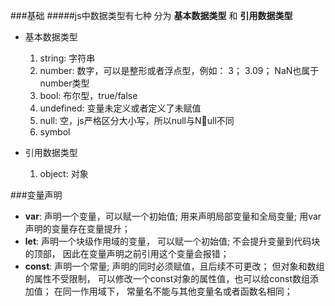 
###基础
#####js中数据类型有七种
分为 **基本数据类型** 和 **引用数据类型**
- 基本数据类型
    1. string: 字符串
    2. number: 数字，可以是整形或者浮点型，例如： 3； 3.09； NaN也属于number类型
    3. bool: 布尔型，true/false
    4. undefined: 变量未定义或者定义了未赋值
    5. null: 空，js严格区分大小写，所以null与Null不同
    6. symbol

- 引用数据类型
    1. object: 对象

###变量声明
- **var**: 
    声明一个变量，可以赋一个初始值; 
    用来声明局部变量和全局变量;
    用var声明的变量存在变量提升；
- **let**: 
    声明一个块级作用域的变量， 可以赋一个初始值;
    不会提升变量到代码块的顶部， 因此在变量声明之前引用这个变量会报错；
- **const**: 
    声明一个常量; 
    声明的同时必须赋值，且后续不可更改；
    但对象和数组的属性不受限制， 可以修改一个const对象的属性值，也可以给const数组添加值；
    在同一作用域下， 常量名不能与其他变量名或者函数名相同；







